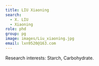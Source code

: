 ```yaml
---
title: LIU Xiaoning
search:
  - X. LIU
  - Xiaoning
role: phd
group: pg
image: images/Liu_xiaoning.jpg
email: lxn9520@163.com
---
```


Research interests: Starch, Carbohydrate.
